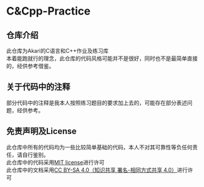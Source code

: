 # C&Cpp-Practice
## 仓库介绍
此仓库为Akari的C语言和C++作业及练习库<br />
本着能跑就行的理念，此仓库的代码风格可能并不是很好，同时也不是最简单直接的，经供参考借鉴。<br />
## 关于代码中的注释
部分代码中的注释是我本人按照练习题目的要求加上去的，可能存在部分表述问题，经供参考。<br />
## 免责声明及License
此仓库中所有的代码均为一些比较简单基础的代码，本人不对其可靠性等负任何责任，请自行鉴别。<br />
此仓库中的代码采用[MIT license](https://github.com/JimmyLing233/Cpp-Practice/blob/main/LICENSE)进行许可<br />
此仓库中的文档采用[CC BY-SA 4.0（知识共享 署名-相同方式共享 4.0）](https://creativecommons.org/licenses/by-sa/4.0/deed.zh)进行许可<br />
